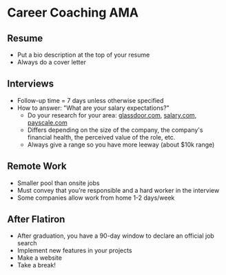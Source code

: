 # Career Coaching AMA

## **Resume**

* Put a bio description at the top of your resume
* Always do a cover letter

## **Interviews**

* Follow-up time = 7 days unless otherwise specified
* How to answer: "What are your salary expectations?"
  * Do your research for your area: [glassdoor.com](https://www.glassdoor.com/), [salary.com](https://www.salary.com/), [payscale.com](https://www.payscale.com/)
  * Differs depending on the size of the company, the company's financial health, the perceived value of the role, etc.
  * Always give a range so you have more leeway \(about $10k range\)

## **Remote Work**

* Smaller pool than onsite jobs
* Must convey that you’re responsible and a hard worker in the interview
* Some companies allow work from home 1-2 days/week

## **After Flatiron**

* After graduation, you have a 90-day window to declare an official job search
* Implement new features in your projects
* Make a website
* Take a break!

